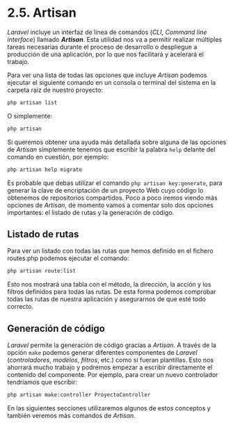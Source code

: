 # 2.5. Artisan

_Laravel_ incluye un interfaz de línea de comandos (_CLI_, _Command line interface_) llamado _**Artisan**_. Esta utilidad nos va a permitir realizar múltiples tareas necesarias durante el proceso de desarrollo o despliegue a producción de una aplicación, por lo que nos facilitará y acelerará el trabajo.

Para ver una lista de todas las opciones que incluye _Artisan_ podemos ejecutar el siguiente comando en un consola o terminal del sistema en la carpeta raíz de nuestro proyecto:

```bash
php artisan list
```

O simplemente:

```bash
php artisan
```

Si queremos obtener una ayuda más detallada sobre alguna de las opciones de _Artisan_ simplemente tenemos que escribir la palabra `help` delante del comando en cuestión, por ejemplo:

```bash
php artisan help migrate
```

Es probable que debas utilizar el comando `php artisan key:generate`, para generar la clave de encriptación de un proyecto Web cuyo código lo obtenemos de repositorios compartidos. Poco a poco iremos viendo más opciones de _Artisan_, de momento vamos a comentar solo dos opciones importantes: el listado de rutas y la generación de código.

## Listado de rutas

Para ver un listado con todas las rutas que hemos definido en el fichero routes.php podemos ejecutar el comando:

```bash
php artisan route:list
```

Esto nos mostrará una tabla con el método, la dirección, la acción y los filtros definidos para todas las rutas. De esta forma podemos comprobar todas las rutas de nuestra aplicación y asegurarnos de que esté todo correcto.

## Generación de código

_Laravel_ permite la generación de código gracias a _Artisan_. A través de la opción `make` podemos generar diferentes componentes de _Laravel_ (_controladores_, _modelos_, _filtros_, etc.) como si fueran plantillas. Esto nos ahorrará mucho trabajo y podremos empezar a escribir directamente el contenido del componente. Por ejemplo, para crear un nuevo controlador tendríamos que escribir:

```bash
php artisan make:controller ProyectoController
```

En las siguientes secciones utilizaremos algunos de estos conceptos y también veremos más comandos de _Artisan_.
